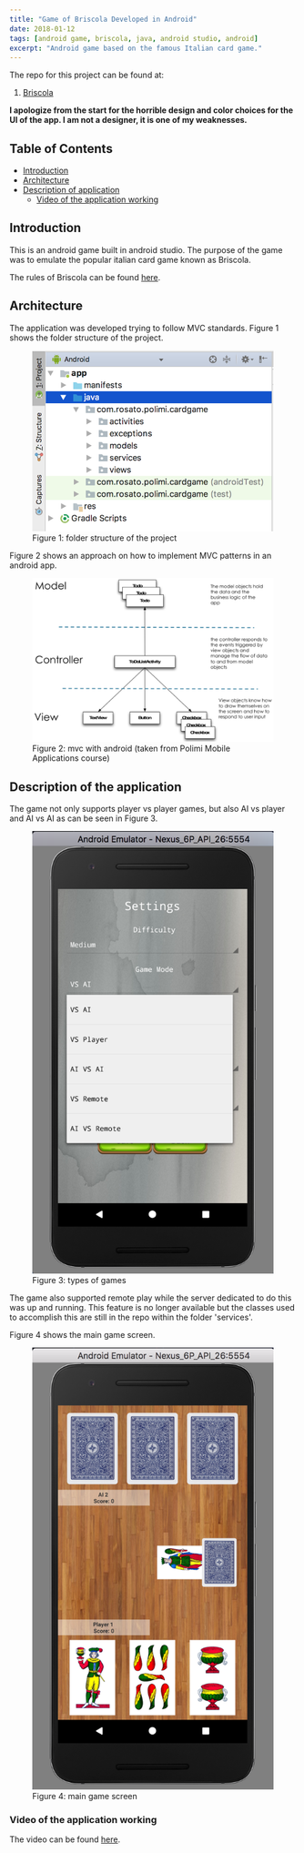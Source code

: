 ```yaml
---
title: "Game of Briscola Developed in Android"
date: 2018-01-12
tags: [android game, briscola, java, android studio, android]
excerpt: "Android game based on the famous Italian card game."
---
```


The repo for this project can be found at:

1. [Briscola](https://github.com/danielRM88/briscola)

**I apologize from the start for the horrible design and color choices for the UI of the app. I am not a designer, it is one of my weaknesses.**

## Table of Contents
- [Introduction](#introduction)
- [Architecture](#architecture)
- [Description of application](#description-of-application)
    - [Video of the application working](#video-of-the-application-working)

## Introduction
This is an android game built in android studio. The purpose of the game was to emulate the popular italian card game known as Briscola.

The rules of Briscola can be found [here](https://en.wikipedia.org/wiki/Briscola).

## Architecture
The application was developed trying to follow MVC standards. Figure 1 shows the folder structure of the project.

<figure>
  <img src="/images/briscola-architecture.png">
  <figcaption>Figure 1: folder structure of the project</figcaption>
</figure>

Figure 2 shows an approach on how to implement MVC patterns in an android app.

<figure>
  <img src="/images/mvc-android.png">
  <figcaption>Figure 2: mvc with android (taken from Polimi Mobile Applications course)</figcaption>
</figure>

## Description of the application
The game not only supports player vs player games, but also AI vs player and AI vs AI as can be seen in Figure 3.

<figure>
  <img src="/images/game-types-android.png">
  <figcaption>Figure 3: types of games</figcaption>
</figure>

The game also supported remote play while the server dedicated to do this was up and running. This feature is no longer available but the classes used to accomplish this are still in the repo within the folder 'services'.

Figure 4 shows the main game screen.

<figure>
  <img src="/images/briscola-gameplay.png">
  <figcaption>Figure 4: main game screen</figcaption>
</figure>

### Video of the application working

The video can be found [here](https://drive.google.com/file/d/1xIEP-4nLARFogCNMDQKSNim5dX__-YCj/view?usp=sharing).